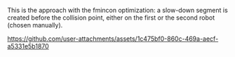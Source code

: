 This is the approach with the fmincon optimization: a slow-down segment is created before the collision point, either on the first or the second robot (chosen manually). 



https://github.com/user-attachments/assets/1c475bf0-860c-469a-aecf-a5331e5b1870

